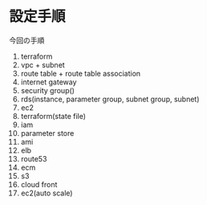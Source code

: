 # 設定手順

今回の手順

1. terraform
2. vpc + subnet
3. route table + route table association
4. internet gateway
5. security group()
6. rds(instance, parameter group, subnet group, subnet)
7. ec2
8. terraform(state file)
9. iam
10. parameter store
11. ami
12. elb
13. route53
14. ecm
15. s3
16. cloud front
17. ec2(auto scale)
